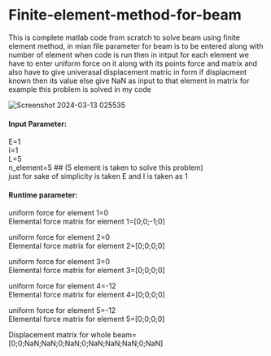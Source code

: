# Finite-element-method-for-beam

This is complete matlab code from scratch to solve beam using finite element method, in mian file parameter for beam is to be entered along with number of element when code is run then in intput for each element we have to enter uniform force on it along with its points force and matrix and also have to give univerasal displacement matric in form if displacment known then its value else give NaN as input to that element in matrix for example this problem is solved in my code



![Screenshot 2024-03-13 025535](https://github.com/Krohan591/Finite-element-method-for-beam/assets/109597805/830c2339-1d47-46c3-8684-c8cd5fc55e8e)

<h4>Input Parameter:</h4>
E=1<br>
I=1<br>
L=5<br>
n_element=5  ## (5 element is taken to solve this problem)<br>
just for sake of simplicity is taken E and I is taken as 1<br>

<h4>Runtime parameter:</h4>

uniform force for element 1=0<br>
Elemental force matrix for element 1=[0;0;-1;0]

uniform force for element 2=0<br>
Elemental force matrix for element 2=[0;0;0;0]

uniform force for element 3=0<br>
Elemental force matrix for element 3=[0;0;0;0]

uniform force for element 4=-12<br>
Elemental force matrix for element 4=[0;0;0;0]

uniform force for element 5=-12<br>
Elemental force matrix for element 5=[0;0;0;0]

Displacement matrix for whole beam=[0;0;NaN;NaN;0;NaN;0;NaN;NaN;NaN;0;NaN]



